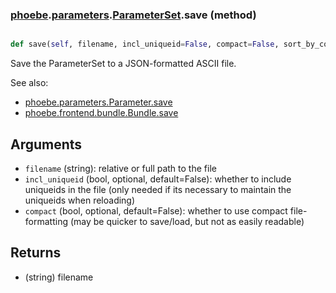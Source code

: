 ### [phoebe](phoebe.md).[parameters](phoebe.parameters.md).[ParameterSet](phoebe.parameters.ParameterSet.md).save (method)


```py

def save(self, filename, incl_uniqueid=False, compact=False, sort_by_context=True)

```



Save the ParameterSet to a JSON-formatted ASCII file.

See also:
* [phoebe.parameters.Parameter.save](phoebe.parameters.Parameter.save.md)
* [phoebe.frontend.bundle.Bundle.save](phoebe.frontend.bundle.Bundle.save.md)

Arguments
----------
* `filename` (string): relative or full path to the file
* `incl_uniqueid` (bool, optional, default=False): whether to include
    uniqueids in the file (only needed if its necessary to maintain the
    uniqueids when reloading)
* `compact` (bool, optional, default=False): whether to use compact
    file-formatting (may be quicker to save/load, but not as easily readable)

Returns
--------
* (string) filename

